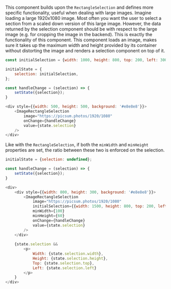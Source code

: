 This component builds upon the `RectangleSelection` and defines more specific functionality,
useful when dealing with large images. Imagine loading a large 1920x1080 image.
Most often you want the user to select a section from a scaled down version of this large image.
However, the data returned by the selection component should be with respect to the large image
(e.g. for cropping the image in the backend). This is exactly the functionality of this component.
This component loads an image, makes sure it takes up the maximum width and height provided by its container
without distorting the image and renders a selection component on top of it.

```javascript
const initialSelection = {width: 1000, height: 800, top: 200, left: 300};

initialState = {
    selection: initialSelection,
};

const handleChange = (selection) => {
    setState({selection});
}

<div style={{width: 500, height: 500, background: '#e8e8e8'}}>
    <ImageRectangleSelection
        image="https://picsum.photos/1920/1080"
        onChange={handleChange}
        value={state.selection}
    />
</div>
```

Like with the `RectangleSelection`, if both the `minWidth` and `minHeight` properties are set,
the ratio between these two is enforced on the selection.

```javascript
initialState = {selection: undefined};

const handleChange = (selection) => {
    setState({selection});
}

<div>
    <div style={{width: 800, height: 300, background: '#e8e8e8'}}>
        <ImageRectangleSelection
            image="https://picsum.photos/1920/1080"
            initialSelection={{width: 1500, height: 800, top: 200, left: 300}}
            minWidth={100}
            minHeight={60}
            onChange={handleChange}
            value={state.selection}
        />
    </div>
    
    {state.selection &&
        <p>
            Width: {state.selection.width},
            Height: {state.selection.height},
            Top: {state.selection.top},
            Left: {state.selection.left}
        </p>
    }
</div>
```
